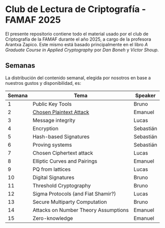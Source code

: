 # Club de Lectura de Criptografía - FAMAF 2025

El presente repositorio contiene todo el material usado por el club de Criptografía de la FAMAF durante el año 2025, a cargo de la profesora Arantxa Zapico.
Este mismo está basado principalmente en el libro _A Graduate Course in Applied Cryptography_ por _Dan Boneh_ y _Victor Shoup_.

## Semanas

La distribución del contenido semanal, elegida por nosotros en base a nuestros gustos y disponibilidad, es:

<div align="center">

| Semana | Tema                                                         | Speaker   |
| ------ | ------------------------------------------------------------ | --------- |
| 1      | Public Key Tools                                             | Bruno     |
| 2      | [Chosen Plaintext Attack](./week-2-chosen-plaintext-attack/) | Emanuel   |
| 3      | Message integrity                                            | Lucas     |
| 4      | Encryption                                                   | Sebastián |
| 5      | Hash-based Signatures                                        | Sebastián |
| 6      | Proving systems                                              | Sebastián |
| 7      | Chosen Ciphertext attack                                     | Lucas     |
| 8      | Elliptic Curves and Pairings                                 | Emanuel   |
| 9      | PQ from lattices                                             | Lucas     |
| 10     | Digital Signatures                                           | Bruno     |
| 11     | Threshold Cryptography                                       | Bruno     |
| 12     | Sigma Protocols (and Fiat Shamir?)                           | Lucas     |
| 13     | Secure Multiparty Computation                                | Bruno     |
| 14     | Attacks on Number Theory Assumptions                         | Emanuel   |
| 15     | Zero-knowledge                                               | Emanuel   |

</div>

